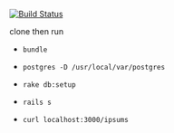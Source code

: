 [![Build Status](https://travis-ci.org/jaxgeller/open-ipsum-api.svg?branch=master)](https://travis-ci.org/jaxgeller/open-ipsum-api)

clone then run

+ `bundle`

+ `postgres -D /usr/local/var/postgres`

+ `rake db:setup`

+ `rails s`

+ `curl localhost:3000/ipsums`
